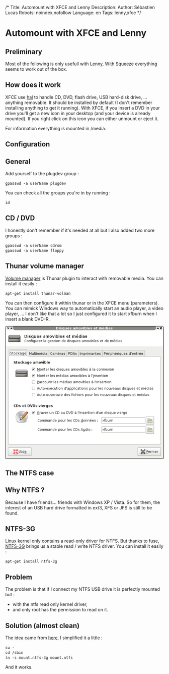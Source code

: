 /*
Title: Automount with XFCE and Lenny
Description: 
Author: Sébastien Lucas
Robots: noindex,nofollow
Language: en
Tags: lenny,xfce
*/
# Automount with XFCE and Lenny

## Preliminary
Most of the following is only usefull with Lenny, With Squeeze everything seems to work out of the box.

## How does it work

XFCE use [hal](http://www.freedesktop.org/wiki/Software/hal) to handle CD, DVD, flash drive, USB hard-disk drive, ... anything removable. It should be installed by default (I don't remember installing anything to get it running). With XFCE, if you insert a DVD in your drive you'll get a new icon in your desktop (and your device is already mounted). If you right click on this icon you can either unmount or eject it.

For information everything is mounted in /media.

## Configuration

## General
Add yourself to the plugdev group :

```
gpasswd -a userName plugdev
```

You can check all the groups you're in by running :

```
id
```

## CD / DVD

I honestly don't remember if it's needed at all but I also added two more groups :

```
gpasswd -a userName cdrom
gpasswd -a userName floppy
```

## Thunar volume manager

[Volume manager](http://foo-projects.org/~benny/projects/thunar-volman/index.html) is Thunar plugin to interact with removable media. You can install it easily :

```
apt-get install thunar-volman
```

You can then configure it within thunar or in the XFCE menu (parameters). You can mimick Windows way to automatically start an audio player, a video player, ... I don't like that a lot so I just configured it to start xfburn when I insert a blank DVD-R.

![Image](/en/debian/volman.png)

## The NTFS case

## Why NTFS ?
Because I have friends... friends with Windows XP / Vista. So for them, the interest of an USB hard drive formatted in ext3, XFS or JFS is still to be found.

## NTFS-3G

Linux kernel only contains a read-only driver for NTFS. But thanks to fuse, [NTFS-3G](http://www.ntfs-3g.org/) brings us a stable read / write NTFS driver. You can install it easily :

```
apt-get install ntfs-3g
```

## Problem

The problem is that if I connect my NTFS USB drive it is perfectly mounted but :
*	with the ntfs read only kernel driver,
*	and only root has the permission to read on it.

## Solution (almost clean)

The idea came from [here](http://gentoo-wiki.com/HOWTO_NTFS_write_with_ntfs-3g#Adding_.2Fsbin.2Fmount.ntfs_is_more_easier_.28hal-0.5.9.1_or_later.29), I simplified it a little :

```
su -
cd /sbin
ln -s mount.ntfs-3g mount.ntfs
```

And it works.

